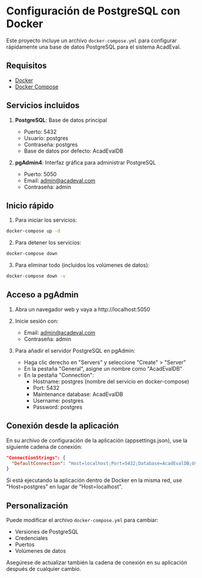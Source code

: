 # Configuración de PostgreSQL con Docker

Este proyecto incluye un archivo `docker-compose.yml` para configurar rápidamente una base de datos PostgreSQL para el sistema AcadEval.

## Requisitos

- [Docker](https://www.docker.com/get-started)
- [Docker Compose](https://docs.docker.com/compose/install/)

## Servicios incluidos

1. **PostgreSQL**: Base de datos principal

   - Puerto: 5432
   - Usuario: postgres
   - Contraseña: postgres
   - Base de datos por defecto: AcadEvalDB

2. **pgAdmin4**: Interfaz gráfica para administrar PostgreSQL
   - Puerto: 5050
   - Email: admin@acadeval.com
   - Contraseña: admin

## Inicio rápido

1. Para iniciar los servicios:

```bash
docker-compose up -d
```

2. Para detener los servicios:

```bash
docker-compose down
```

3. Para eliminar todo (incluidos los volúmenes de datos):

```bash
docker-compose down -v
```

## Acceso a pgAdmin

1. Abra un navegador web y vaya a http://localhost:5050
2. Inicie sesión con:

   - Email: admin@acadeval.com
   - Contraseña: admin

3. Para añadir el servidor PostgreSQL en pgAdmin:
   - Haga clic derecho en "Servers" y seleccione "Create" > "Server"
   - En la pestaña "General", asigne un nombre como "AcadEvalDB"
   - En la pestaña "Connection":
     - Hostname: postgres (nombre del servicio en docker-compose)
     - Port: 5432
     - Maintenance database: AcadEvalDB
     - Username: postgres
     - Password: postgres

## Conexión desde la aplicación

En su archivo de configuración de la aplicación (appsettings.json), use la siguiente cadena de conexión:

```json
"ConnectionStrings": {
  "DefaultConnection": "Host=localhost;Port=5432;Database=AcadEvalDB;Username=postgres;Password=postgres"
}
```

Si está ejecutando la aplicación dentro de Docker en la misma red, use "Host=postgres" en lugar de "Host=localhost".

## Personalización

Puede modificar el archivo `docker-compose.yml` para cambiar:

- Versiones de PostgreSQL
- Credenciales
- Puertos
- Volúmenes de datos

Asegúrese de actualizar también la cadena de conexión en su aplicación después de cualquier cambio.
